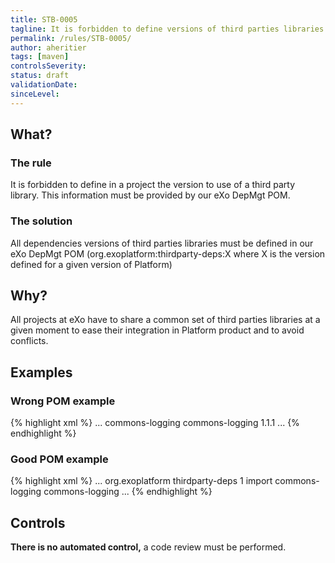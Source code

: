 ```yaml
---
title: STB-0005
tagline: It is forbidden to define versions of third parties libraries in projects
permalink: /rules/STB-0005/
author: aheritier
tags: [maven]
controlsSeverity:
status: draft
validationDate:
sinceLevel:
---
```


<a name="what"></a>
## What?

### <i class="fa fa-info-circle"></i> The rule

It is forbidden to define in a project the version to use of a third party
library. This information must be provided by our eXo DepMgt POM.

### <i class="fa fa-lightbulb-o"></i> The solution

All dependencies versions of third parties libraries must be defined in our
eXo DepMgt POM (org.exoplatform:thirdparty-deps:X where X is the version
defined for a given version of Platform)

<a name="why"></a>
## Why?

All projects at eXo have to share a common set of third parties libraries
at a given moment to ease their integration in Platform product and to
avoid conflicts.

<a name="examples"></a>
## Examples



<div class="panel panel-danger">
  <div class="panel-heading">
    <h3 class="panel-title"><i class="fa fa-thumbs-down pull-right"></i> Wrong POM example</h3>
  </div>
  <div class="panel-body">

{% highlight xml %}
<project>
  ...
  <dependencies>
    <dependency>
      <groupId>commons-logging</groupId>
      <artifactId>commons-logging</artifactId>
      <version>1.1.1</version>
    </dependency>
  </dependencies>
  ...
</project>
{% endhighlight %}

  </div>
</div>


<div class="panel panel-success">
  <div class="panel-heading">
    <h3 class="panel-title"><i class="fa fa-thumbs-up pull-right"></i> Good POM example</h3>
  </div>
  <div class="panel-body">

{% highlight xml %}
<project>
  ...
  <dependencyManagement>
    <dependencies>
      <!-- This POM defines a set of dependenciesManagement entries that are reused by projects -->
      <dependency>
        <groupId>org.exoplatform</groupId>
        <artifactId>thirdparty-deps</artifactId>
        <version>1</version>
        <scope>import</scope>
      </dependency>
    </dependencies>
  </dependencyManagement>
  <dependencies>
    <dependency>
      <groupId>commons-logging</groupId>
      <artifactId>commons-logging</artifactId>
    </dependency>
  </dependencies>
  ...
</project>
{% endhighlight %}

  </div>
</div>


<a name="controls"></a>
## <i class="fa fa-shield"></i> Controls

<div class="alert alert-warning">
  <i class="fa fa-exclamation-triangle"></i> <strong>There is no automated control,</strong> a code review must be performed.
</div>
